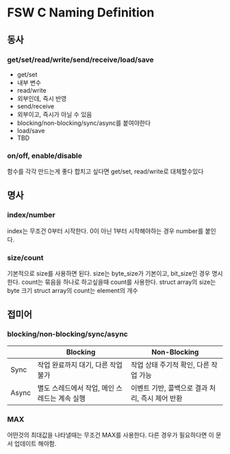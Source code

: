 # FSW C Naming Definition
## 동사
### get/set/read/write/send/receive/load/save
* get/set
 * 내부 변수
* read/write
 * 외부인데, 즉시 반영
* send/receive
 * 외부이고, 즉시가 아닐 수 있음
 * blocking/non-blocking/sync/async를 붙여야한다
* load/save
 * TBD

### on/off, enable/disable
함수를 각각 만드는게 좋다
합치고 싶다면 get/set, read/write로 대체할수있다

## 명사
### index/number
index는 무조건 0부터 시작한다.
0이 아닌 1부터 시작해야하는 경우 number를 붙인다.

### size/count
기본적으로 size를 사용하면 된다. size는 byte_size가 기본이고, bit_size인 경우 명시한다.
count는 묶음을 하나로 하고싶을때 count를 사용한다.
struct array의 size는 byte 크기
struct array의 count는 element의 개수

## 접미어
### blocking/non-blocking/sync/async
|       | Blocking                                  | Non-Blocking |
| ----- | ------------------------------------------ | ------------ |
| Sync  | 작업 완료까지 대기, 다른 작업 불가           | 작업 상태 주기적 확인, 다른 작업 가능 |
| Async | 별도 스레드에서 작업, 메인 스레드는 계속 실행 | 이벤트 기반, 콜백으로 결과 처리, 즉시 제어 반환 |

### MAX
어떤것의 최대값을 나타낼때는 무조건 MAX를 사용한다.
다른 경우가 필요하다면 이 문서 업데이트 해야함.

